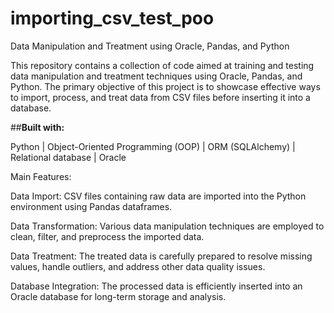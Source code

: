 # importing_csv_test_poo
Data Manipulation and Treatment using Oracle, Pandas, and Python

This repository contains a collection of code aimed at training and testing data manipulation and treatment techniques using Oracle, Pandas, and Python. The primary objective of this project is to showcase effective ways to import, process, and treat data from CSV files before inserting it into a database.

##**Built with:**

Python | Object-Oriented Programming (OOP) | ORM (SQLAlchemy) | Relational database | Oracle


Main Features:

Data Import: CSV files containing raw data are imported into the Python environment using Pandas dataframes.

Data Transformation: Various data manipulation techniques are employed to clean, filter, and preprocess the imported data.

Data Treatment: The treated data is carefully prepared to resolve missing values, handle outliers, and address other data quality issues.

Database Integration: The processed data is efficiently inserted into an Oracle database for long-term storage and analysis.

